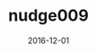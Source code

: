---
title: nudge009
articlename: Using active choice within the electronic health record to increase physician ordering and patient completion of high-value cancer screening tests
topic: Nudges
date: 2016-12-01
authors: Mitesh S.Patel, Kevin G.Volpp, Dylan S.Small, Craig Wynn, Jingsan Zhu, Lin Yang, Steven Honeywell Jr., Susan C.Day
source: 'https://www.sciencedirect.com/science/article/pii/S2213076416300689'
journal: Healthcare
spotlight: false
image: 
summary: 
---